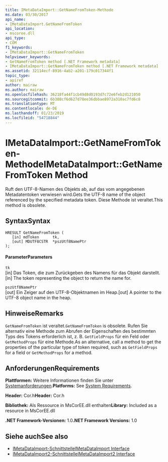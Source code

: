 ```yaml
---
title: IMetaDataImport::GetNameFromToken-Methode
ms.date: 03/30/2017
api_name:
- IMetaDataImport.GetNameFromToken
api_location:
- mscoree.dll
api_type:
- COM
f1_keywords:
- IMetaDataImport::GetNameFromToken
helpviewer_keywords:
- GetNameFromToken method [.NET Framework metadata]
- IMetaDataImport::GetNameFromToken method [.NET Framework metadata]
ms.assetid: 32114ecf-8916-4ab2-a201-179c017344f1
topic_type:
- apiref
author: mairaw
ms.author: mairaw
ms.openlocfilehash: 36218fa44f1cb49d8d0193d7c72e6feb2d121050
ms.sourcegitcommit: 6b308cf6d627d78ee36dbbae8972a310ac7fd6c8
ms.translationtype: MT
ms.contentlocale: de-DE
ms.lasthandoff: 01/23/2019
ms.locfileid: "54718844"
---
```

# <a name="imetadataimportgetnamefromtoken-method"></a><span data-ttu-id="c6303-102">IMetaDataImport::GetNameFromToken-Methode</span><span class="sxs-lookup"><span data-stu-id="c6303-102">IMetaDataImport::GetNameFromToken Method</span></span>
<span data-ttu-id="c6303-103">Ruft den UTF-8-Namen des Objekts ab, auf das vom angegebenen Metadatentoken verwiesen wird.</span><span class="sxs-lookup"><span data-stu-id="c6303-103">Gets the UTF-8 name of the object referenced by the specified metadata token.</span></span> <span data-ttu-id="c6303-104">Diese Methode ist veraltet.</span><span class="sxs-lookup"><span data-stu-id="c6303-104">This method is obsolete.</span></span>  
  
## <a name="syntax"></a><span data-ttu-id="c6303-105">Syntax</span><span class="sxs-lookup"><span data-stu-id="c6303-105">Syntax</span></span>  
  
```  
HRESULT GetNameFromToken (  
   [in] mdToken      tk,  
   [out] MDUTF8CSTR  *pszUtf8NamePtr  
);  
```  
  
#### <a name="parameters"></a><span data-ttu-id="c6303-106">Parameter</span><span class="sxs-lookup"><span data-stu-id="c6303-106">Parameters</span></span>  
 `tk`  
 <span data-ttu-id="c6303-107">[in] Das Token, die zum Zurückgeben des Namens für das Objekt darstellt.</span><span class="sxs-lookup"><span data-stu-id="c6303-107">[in] The token representing the object to return the name for.</span></span>  
  
 `pszUtf8NamePtr`  
 <span data-ttu-id="c6303-108">[out] Ein Zeiger auf den UTF-8-Objektnamen im Heap.</span><span class="sxs-lookup"><span data-stu-id="c6303-108">[out] A pointer to the UTF-8 object name in the heap.</span></span>  
  
## <a name="remarks"></a><span data-ttu-id="c6303-109">Hinweise</span><span class="sxs-lookup"><span data-stu-id="c6303-109">Remarks</span></span>  
 <span data-ttu-id="c6303-110">`GetNameFromToken` ist veraltet.</span><span class="sxs-lookup"><span data-stu-id="c6303-110">`GetNameFromToken` is obsolete.</span></span> <span data-ttu-id="c6303-111">Rufen Sie alternativ eine Methode zum Abrufen der Eigenschaften des bestimmten Typs des Tokens erforderlich ist, z. B. `GetFieldProps` für ein Feld oder `GetMethodProps` für eine Methode.</span><span class="sxs-lookup"><span data-stu-id="c6303-111">As an alternative, call a method to get the properties of the particular type of token required, such as `GetFieldProps` for a field or `GetMethodProps` for a method.</span></span>  
  
## <a name="requirements"></a><span data-ttu-id="c6303-112">Anforderungen</span><span class="sxs-lookup"><span data-stu-id="c6303-112">Requirements</span></span>  
 <span data-ttu-id="c6303-113">**Plattformen:** Weitere Informationen finden Sie unter [Systemanforderungen](../../../../docs/framework/get-started/system-requirements.md).</span><span class="sxs-lookup"><span data-stu-id="c6303-113">**Platforms:** See [System Requirements](../../../../docs/framework/get-started/system-requirements.md).</span></span>  
  
 <span data-ttu-id="c6303-114">**Header:** Cor.h</span><span class="sxs-lookup"><span data-stu-id="c6303-114">**Header:** Cor.h</span></span>  
  
 <span data-ttu-id="c6303-115">**Bibliothek:** Als Ressource in MsCorEE.dll enthalten</span><span class="sxs-lookup"><span data-stu-id="c6303-115">**Library:** Included as a resource in MsCorEE.dll</span></span>  
  
 <span data-ttu-id="c6303-116">**.NET Framework-Versionen:** 1.0</span><span class="sxs-lookup"><span data-stu-id="c6303-116">**.NET Framework Versions:** 1.0</span></span>  
  
## <a name="see-also"></a><span data-ttu-id="c6303-117">Siehe auch</span><span class="sxs-lookup"><span data-stu-id="c6303-117">See also</span></span>
- [<span data-ttu-id="c6303-118">IMetaDataImport-Schnittstelle</span><span class="sxs-lookup"><span data-stu-id="c6303-118">IMetaDataImport Interface</span></span>](../../../../docs/framework/unmanaged-api/metadata/imetadataimport-interface.md)
- [<span data-ttu-id="c6303-119">IMetaDataImport2-Schnittstelle</span><span class="sxs-lookup"><span data-stu-id="c6303-119">IMetaDataImport2 Interface</span></span>](../../../../docs/framework/unmanaged-api/metadata/imetadataimport2-interface.md)
